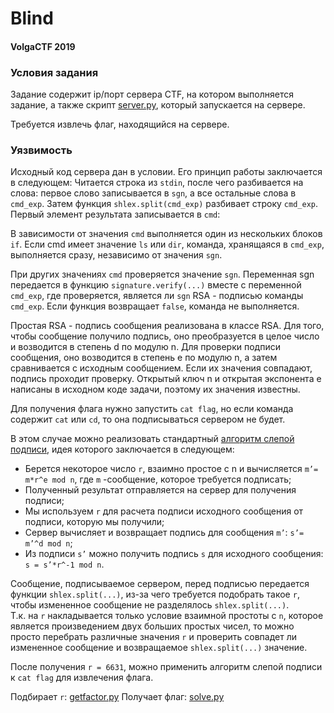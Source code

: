 # Blind

#### VolgaCTF 2019

### Условия задания

Задание содержит ip/порт сервера CTF, на котором выполняется задание, а также скрипт [server.py](server.py), который запускается на сервере.

Требуется извлечь флаг, находящийся на сервере.

### Уязвимость
Исходный код сервера дан в условии. Его принцип работы заключается в следующем:
Читается строка из `stdin`, после чего разбивается на слова: первое слово записывается в `sgn`, а все остальные слова в `cmd_exp`.
 Затем функция `shlex.split(cmd_exp)` разбивает строку `cmd_exp`. Первый элемент результата записывается в `cmd`: 

В зависимости от значения `cmd` выполняется один из нескольких блоков `if`. Если cmd имеет значение `ls` или `dir`, команда, хранящаяся в `cmd_exp`,
 выполняется сразу, независимо от значения `sgn`.

При других значениях `cmd` проверяется значение `sgn`. Переменная sgn передается в функцию `signature.verify(...)` вместе с переменной `cmd_exp`, 
где проверяется, является ли `sgn` RSA - подписью команды `cmd_exp`. Если функция возвращает `false`, команда не выполняется. 

Простая RSA - подпись сообщения реализована в классе RSA. Для того, чтобы сообщение получило подпись, оно преобразуется в целое число и возводится в степень d по модулю n.  Для проверки подписи сообщения, оно возводится в степень e по модулю n, а затем сравнивается с исходным сообщением. Если их значения совпадают, подпись проходит проверку. Открытый ключ n и открытая экспонента e написаны в исходном коде задачи, поэтому их значения известны. 

Для получения флага нужно запустить `cat flag`, но если команда содержит `cat` или `cd`, то она подписываться сервером не будет.

В этом случае можно реализовать стандартный [алгоритм слепой подписи](Chaum.BlindSigForPayment1982.pdf), идея которого заключается в следующем:
-	Берется некоторое число `r`, взаимно простое с n и вычисляется `m’= m*r^e mod n`, где `m` -сообщение, которое требуется подписать;
-	Полученный результат отправляется на сервер для получения подписи;
-	Мы используем `r` для расчета подписи исходного сообщения от подписи, которую мы получили;
-	Сервер вычисляет и возвращает подпись для сообщения `m’`: `s’= m’^d mod n`;
-	Из подписи `s’` можно получить подпись `s` для исходного сообщения: `s = s’*r^-1 mod n`.

Сообщение, подписываемое сервером, перед подписью передается функции `shlex.split(...)`, из-за чего требуется подобрать такое `r`,
 чтобы измененное сообщение не разделялось `shlex.split(...)`.  
Т.к. на `r` накладывается только условие взаимной простоты с `n`, которое является произведением двух больших простых чисел, то можно 
просто перебрать различные значения `r` и проверить совпадет ли измененное сообщение и возвращаемое `shlex.split(...)` значение. 

После получения `r = 6631`, можно применить алгоритм слепой подписи к `cat flag` для извлечения флага. 

Подбирает `r`: [getfactor.py](getfactor.py)
Получает флаг: [solve.py](solve.py)
